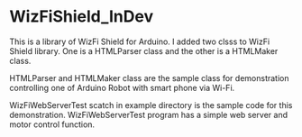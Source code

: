 WizFiShield_InDev
=================
This is a library of WizFi Shield for Arduino.
I added two clsss to WizFi Shield library.
One is a HTMLParser class and the other is a HTMLMaker class.

HTMLParser and HTMLMaker class are the sample class for demonstration controlling one of Arduino Robot with smart phone via Wi-Fi.

WizFiWebServerTest scatch in example directory is the sample code for this demonstration.
WizFiWebServerTest program has a simple web server and motor control function.
